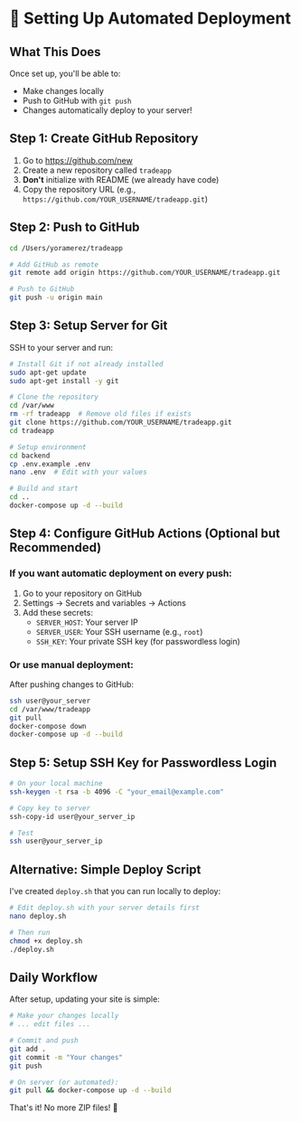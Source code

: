 # 🤖 Setting Up Automated Deployment

## What This Does

Once set up, you'll be able to:
- Make changes locally
- Push to GitHub with `git push`
- Changes automatically deploy to your server!

## Step 1: Create GitHub Repository

1. Go to https://github.com/new
2. Create a new repository called `tradeapp`
3. **Don't** initialize with README (we already have code)
4. Copy the repository URL (e.g., `https://github.com/YOUR_USERNAME/tradeapp.git`)

## Step 2: Push to GitHub

```bash
cd /Users/yoramerez/tradeapp

# Add GitHub as remote
git remote add origin https://github.com/YOUR_USERNAME/tradeapp.git

# Push to GitHub
git push -u origin main
```

## Step 3: Setup Server for Git

SSH to your server and run:

```bash
# Install Git if not already installed
sudo apt-get update
sudo apt-get install -y git

# Clone the repository
cd /var/www
rm -rf tradeapp  # Remove old files if exists
git clone https://github.com/YOUR_USERNAME/tradeapp.git
cd tradeapp

# Setup environment
cd backend
cp .env.example .env
nano .env  # Edit with your values

# Build and start
cd ..
docker-compose up -d --build
```

## Step 4: Configure GitHub Actions (Optional but Recommended)

### If you want automatic deployment on every push:

1. Go to your repository on GitHub
2. Settings → Secrets and variables → Actions
3. Add these secrets:
   - `SERVER_HOST`: Your server IP
   - `SERVER_USER`: Your SSH username (e.g., `root`)
   - `SSH_KEY`: Your private SSH key (for passwordless login)

### Or use manual deployment:

After pushing changes to GitHub:

```bash
ssh user@your_server
cd /var/www/tradeapp
git pull
docker-compose down
docker-compose up -d --build
```

## Step 5: Setup SSH Key for Passwordless Login

```bash
# On your local machine
ssh-keygen -t rsa -b 4096 -C "your_email@example.com"

# Copy key to server
ssh-copy-id user@your_server_ip

# Test
ssh user@your_server_ip
```

## Alternative: Simple Deploy Script

I've created `deploy.sh` that you can run locally to deploy:

```bash
# Edit deploy.sh with your server details first
nano deploy.sh

# Then run
chmod +x deploy.sh
./deploy.sh
```

## Daily Workflow

After setup, updating your site is simple:

```bash
# Make your changes locally
# ... edit files ...

# Commit and push
git add .
git commit -m "Your changes"
git push

# On server (or automated):
git pull && docker-compose up -d --build
```

That's it! No more ZIP files! 🎉

